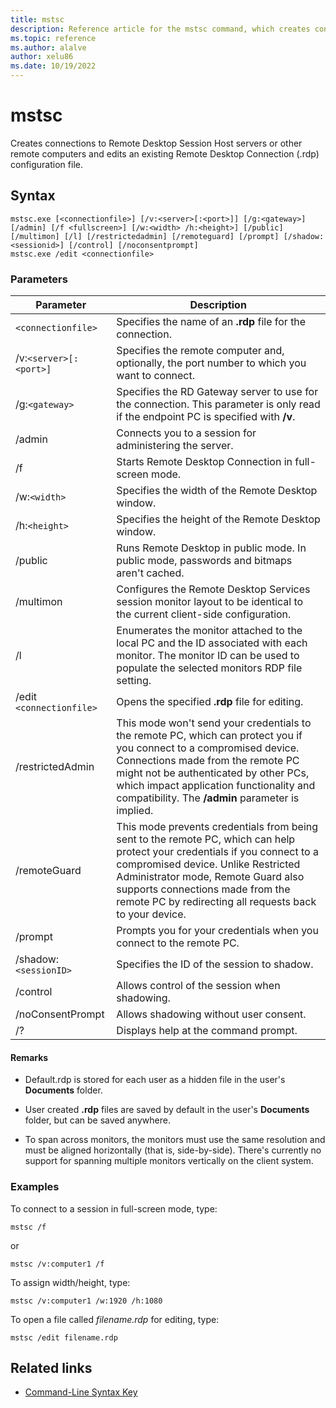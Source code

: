 ```yaml
---
title: mstsc
description: Reference article for the mstsc command, which creates connections to Remote Desktop Session Host servers or other remote computers and edits an existing Remote Desktop Connection (.rdp) configuration file
ms.topic: reference
ms.author: alalve
author: xelu86
ms.date: 10/19/2022
---
```


# mstsc



Creates connections to Remote Desktop Session Host servers or other remote computers and edits an existing Remote Desktop Connection (.rdp) configuration file.

## Syntax

```
mstsc.exe [<connectionfile>] [/v:<server>[:<port>]] [/g:<gateway>] [/admin] [/f <fullscreen>] [/w:<width> /h:<height>] [/public] [/multimon] [/l] [/restrictedadmin] [/remoteguard] [/prompt] [/shadow:<sessionid>] [/control] [/noconsentprompt]
mstsc.exe /edit <connectionfile> 
```

### Parameters

| Parameter | Description |
| --------- | ------------|
| `<connectionfile>` | Specifies the name of an **.rdp** file for the connection. |
| /v:`<server>[:<port>]` | Specifies the remote computer and, optionally, the port number to which you want to connect. |
| /g:`<gateway>`|Specifies the RD Gateway server to use for the connection. This parameter is only read if the endpoint PC is specified with **/v**.|
| /admin | Connects you to a session for administering the server. |
| /f | Starts Remote Desktop Connection in full-screen mode. |
| /w:`<width>` | Specifies the width of the Remote Desktop window. |
| /h:`<height>` | Specifies the height of the Remote Desktop window. |
| /public | Runs Remote Desktop in public mode. In public mode, passwords and bitmaps aren't cached. |
|/multimon|Configures the Remote Desktop Services session monitor layout to be identical to the current client-side configuration.|
|/l|Enumerates the monitor attached to the local PC and the ID associated with each monitor. The monitor ID can be used to populate the selected monitors RDP file setting.|
| /edit `<connectionfile>` | Opens the specified **.rdp** file for editing. |
|/restrictedAdmin|This mode won't send your credentials to the remote PC, which can protect you if you connect to a compromised device. Connections made from the remote PC might not be authenticated by other PCs, which impact application functionality and compatibility. The **/admin** parameter is implied.|
|/remoteGuard| This mode prevents credentials from being sent to the remote PC, which can help protect your credentials if you connect to a compromised device. Unlike Restricted Administrator mode, Remote Guard also supports connections made from the remote PC by redirecting all requests back to your device. |
|/prompt|Prompts you for your credentials when you connect to the remote PC.|
|/shadow:`<sessionID>`|Specifies the ID of the session to shadow.|
|/control|Allows control of the session when shadowing.|
|/noConsentPrompt|Allows shadowing without user consent.|
| /? | Displays help at the command prompt. |

#### Remarks

- Default.rdp is stored for each user as a hidden file in the user's **Documents** folder.

- User created **.rdp** files are saved by default in the user's **Documents** folder, but can be saved anywhere.

- To span across monitors, the monitors must use the same resolution and must be aligned horizontally (that is, side-by-side). There's currently no support for spanning multiple monitors vertically on the client system.

### Examples

To connect to a session in full-screen mode, type:

```
mstsc /f
```
or
```
mstsc /v:computer1 /f
```
To assign width/height, type:

```
mstsc /v:computer1 /w:1920 /h:1080
```
To open a file called *filename.rdp* for editing, type:

```
mstsc /edit filename.rdp
```

## Related links

- [Command-Line Syntax Key](command-line-syntax-key.md)
